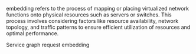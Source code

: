 embedding refers to the process of mapping or placing virtualized network functions onto physical resources such as servers or switches. This process involves considering factors like resource availability, network topology, and traffic patterns to ensure efficient utilization of resources and optimal performance.

Service graph request embedding